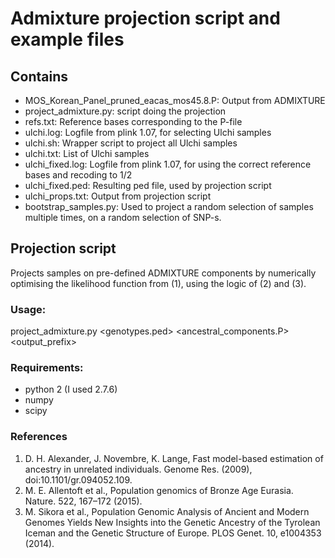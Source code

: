 # Admixture projection script and example files

## Contains
* MOS_Korean_Panel_pruned_eacas_mos45.8.P: Output from ADMIXTURE
* project_admixture.py: script doing the projection
* refs.txt: Reference bases corresponding to the P-file
* ulchi.log: Logfile from plink 1.07, for selecting Ulchi samples
* ulchi.sh: Wrapper script to project all Ulchi samples
* ulchi.txt: List of Ulchi samples
* ulchi_fixed.log: Logfile from plink 1.07, for using the correct reference bases and recoding to 1/2
* ulchi_fixed.ped: Resulting ped file, used by projection script
* ulchi_props.txt: Output from projection script
* bootstrap_samples.py: Used to project a random selection of samples multiple times, on a random selection of SNP-s.

## Projection script
Projects samples on pre-defined ADMIXTURE components by numerically optimising the likelihood function from (1), using the logic of (2) and (3).
### Usage:
project_admixture.py <genotypes.ped> <ancestral_components.P> <output_prefix>

### Requirements:
* python 2 (I used 2.7.6)
* numpy
* scipy

### References
1. D. H. Alexander, J. Novembre, K. Lange, Fast model-based estimation of ancestry in unrelated individuals. Genome Res. (2009), doi:10.1101/gr.094052.109.
2. M. E. Allentoft et al., Population genomics of Bronze Age Eurasia. Nature. 522, 167–172 (2015).
3. M. Sikora et al., Population Genomic Analysis of Ancient and Modern Genomes Yields New Insights into the Genetic Ancestry of the Tyrolean Iceman and the Genetic Structure of Europe. PLOS Genet. 10, e1004353 (2014).
